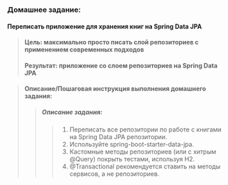 ### Домашнее задание:<br/>

#### Переписать приложение для хранения книг на Spring Data JPA

> #### Цель: максимально просто писать слой репозиториев с применением современных подходов
> #### Результат: приложение со слоем репозиториев на Spring Data JPA


> #### Описание/Пошаговая инструкция выполнения домашнего задания:
>> #####  Описание задания:
>>> 1) Переписать все репозитории по работе с книгами на Spring Data JPA репозитории.
>>> 2) Используйте spring-boot-starter-data-jpa.
>>> 3) Кастомные методы репозиториев (или с хитрым @Query) покрыть тестами, используя H2.
>>> 4) @Transactional рекомендуется ставить на методы сервисов, а не репозиториев.